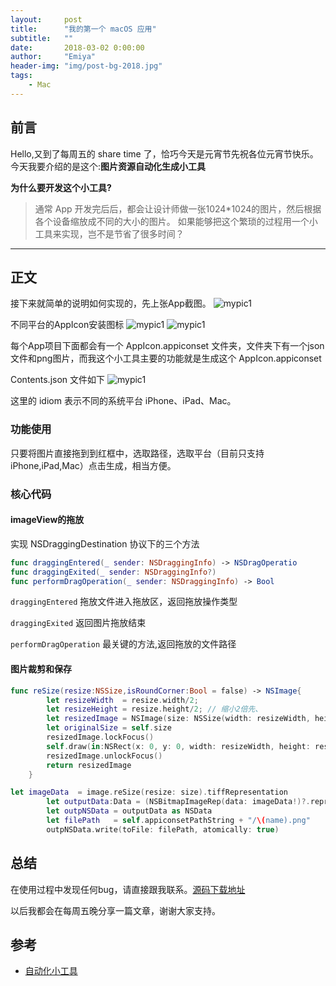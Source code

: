 ```yaml
---
layout:     post
title:      "我的第一个 macOS 应用"
subtitle:   ""
date:       2018-03-02 0:00:00
author:     "Emiya"
header-img: "img/post-bg-2018.jpg"
tags:
    - Mac
---
```



## 前言

Hello,又到了每周五的 share time 了，恰巧今天是元宵节先祝各位元宵节快乐。
今天我要介绍的是这个:**图片资源自动化生成小工具**

**为什么要开发这个小工具?**

> 通常 App 开发完后后，都会让设计师做一张1024*1024的图片，然后根据各个设备缩放成不同的大小的图片。
如果能够把这个繁琐的过程用一个小工具来实现，岂不是节省了很多时间？


---

## 正文

 接下来就简单的说明如何实现的，先上张App截图。
![mypic1]({{site.url}}/img/postsimgs/2018-03-01-pic1.png)

 不同平台的AppIcon安装图标
![mypic1]({{site.url}}/img/postsimgs/2018-03-01-pic2.png)
![mypic1]({{site.url}}/img/postsimgs/2018-03-01-pic3.png)
 
 每个App项目下面都会有一个 AppIcon.appiconset 文件夹，文件夹下有一个json文件和png图片，而我这个小工具主要的功能就是生成这个 AppIcon.appiconset
 
 Contents.json 文件如下
![mypic1]({{site.url}}/img/postsimgs/2018-03-01-pic4.png)

 这里的 idiom 表示不同的系统平台 iPhone、iPad、Mac。

### 功能使用
 
 只要将图片直接拖到到红框中，选取路径，选取平台（目前只支持iPhone,iPad,Mac）点击生成，相当方便。
 
### 核心代码
#### imageView的拖放
实现 NSDraggingDestination 协议下的三个方法

```swift
func draggingEntered(_ sender: NSDraggingInfo) -> NSDragOperatio
func draggingExited(_ sender: NSDraggingInfo?)
func performDragOperation(_ sender: NSDraggingInfo) -> Bool 
```
`draggingEntered` 拖放文件进入拖放区，返回拖放操作类型

`draggingExited` 返回图片拖放结束

`performDragOperation` 最关键的方法,返回拖放的文件路径

#### 图片裁剪和保存

```swift
func reSize(resize:NSSize,isRoundCorner:Bool = false) -> NSImage{
        let resizeWidth  = resize.width/2;
        let resizeHeight = resize.height/2; // 缩小2倍先、
        let resizedImage = NSImage(size: NSSize(width: resizeWidth, height: resizeHeight))
        let originalSize = self.size
        resizedImage.lockFocus()
        self.draw(in:NSRect(x: 0, y: 0, width: resizeWidth, height: resizeHeight), from: NSRect(x:0,y:0,width:originalSize.width,height:originalSize.height), operation: NSCompositingOperation.sourceOver, fraction: 1.0) // self.draw 生成图片后放大了2倍
        resizedImage.unlockFocus()
        return resizedImage
    }
```

```swift
let imageData  = image.reSize(resize: size).tiffRepresentation
        let outputData:Data = (NSBitmapImageRep(data: imageData!)?.representation(using: NSBitmapImageRep.FileType.png, properties: [:]))!
        let outpNSData = outputData as NSData
        let filePath   = self.appiconsetPathString + "/\(name).png"
        outpNSData.write(toFile: filePath, atomically: true)
```

## 总结
在使用过程中发现任何bug，请直接跟我联系。[源码下载地址](https://github.com/emiyagjy/MyImageAssetsAutomator)

以后我都会在每周五晚分享一篇文章，谢谢大家支持。

## 参考

* [自动化小工具](http://www.macdev.io/ebook/autoTools.html)

 



